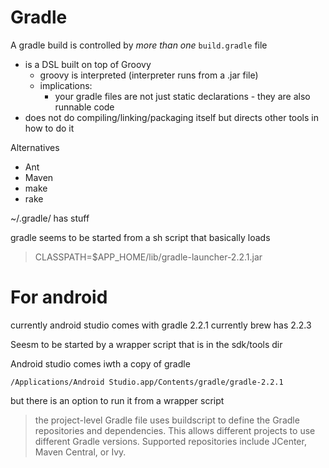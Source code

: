 # Gradle

A gradle build is controlled by _more than one_ `build.gradle` file

* is a DSL built on top of Groovy
    * groovy is interpreted (interpreter runs from a .jar file)
    * implications:
        * your gradle files are not just static declarations - they are also runnable code
* does not do compiling/linking/packaging itself but directs other tools in how to do it

Alternatives

* Ant
* Maven
* make
* rake

~/.gradle/ has stuff

gradle seems to be started from a sh script that basically loads

> CLASSPATH=$APP_HOME/lib/gradle-launcher-2.2.1.jar

# For android

currently android studio comes with gradle 2.2.1
currently brew has 2.2.3

Seesm to be started by a wrapper script that is in the sdk/tools dir

Android studio comes iwth a copy of gradle

    /Applications/Android Studio.app/Contents/gradle/gradle-2.2.1

but there is an option to run it from a wrapper script

> the project-level Gradle file uses buildscript to define the Gradle
> repositories and dependencies. This allows different projects to use
> different Gradle versions. Supported repositories include JCenter, Maven
> Central, or Ivy.

